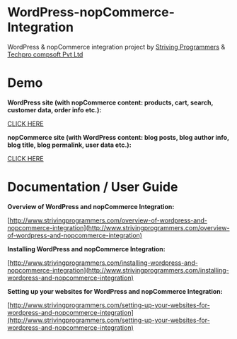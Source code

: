 # WordPress-nopCommerce-Integration
WordPress & nopCommerce integration project by [Striving Programmers](http://www.strivingprogrammers.com/) & [Techpro compsoft Pvt Ltd](http://techprocompsoft.com/)


# Demo
**WordPress site (with nopCommerce content: products, cart, search, customer data, order info etc.):**

[CLICK HERE](http://www.strivingprogrammers.com/demo?sp=wordpressnop)




**nopCommerce site (with WordPress content: blog posts, blog author info, blog title, blog permalink, user data etc.):**

[CLICK HERE](http://www.strivingprogrammers.com/demo?sp=nopwordpress)




# Documentation / User Guide


**Overview of WordPress and nopCommerce Integration:**

[http://www.strivingprogrammers.com/overview-of-wordpress-and-nopcommerce-integration](http://www.strivingprogrammers.com/overview-of-wordpress-and-nopcommerce-integration)




**Installing WordPress and nopCommerce Integration:**

[http://www.strivingprogrammers.com/installing-wordpress-and-nopcommerce-integration](http://www.strivingprogrammers.com/installing-wordpress-and-nopcommerce-integration)




**Setting up your websites for WordPress and nopCommerce Integration:**

[http://www.strivingprogrammers.com/setting-up-your-websites-for-wordpress-and-nopcommerce-integration](http://www.strivingprogrammers.com/setting-up-your-websites-for-wordpress-and-nopcommerce-integration)



